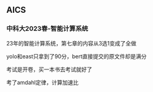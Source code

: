 ## AICS 
### 中科大2023春-智能计算系统
23年的智能计算系统，第七章的内容从3选1变成了全做

yolo和east只拿到了90分，bert直接提交的原文件却是满分

考试是开卷，买一本书去考试就好了

考了amdahl定律，计算加速比